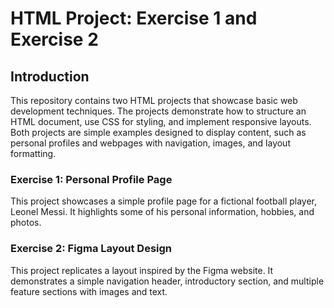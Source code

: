# HTML Project: Exercise 1 and Exercise 2

## Introduction

This repository contains two HTML projects that showcase basic web development techniques. The projects demonstrate how to structure an HTML document, use CSS for styling, and implement responsive layouts. Both projects are simple examples designed to display content, such as personal profiles and webpages with navigation, images, and layout formatting.

### Exercise 1: Personal Profile Page
This project showcases a simple profile page for a fictional football player, Leonel Messi. It highlights some of his personal information, hobbies, and photos.

### Exercise 2: Figma Layout Design
This project replicates a layout inspired by the Figma website. It demonstrates a simple navigation header, introductory section, and multiple feature sections with images and text.